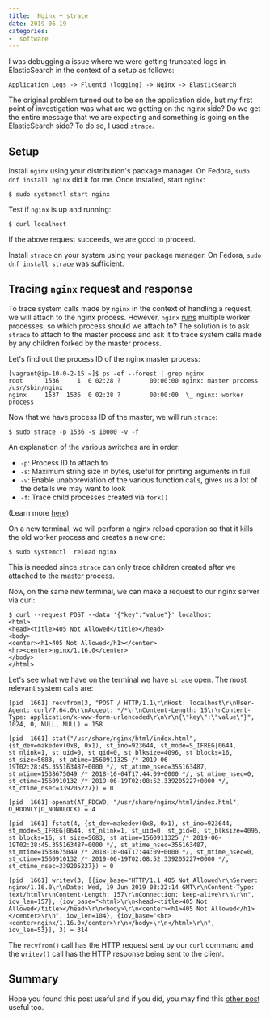 ```yaml
---
title:  Nginx + strace
date: 2019-06-19
categories:
-  software
---
```


I was debugging a issue where we were getting truncated logs in ElasticSearch 
in the context of a setup as follows:

```
Application Logs -> Fluentd (logging) -> Nginx -> ElasticSearch
```

The original problem turned out to be on the application side, but my first
point of investigation was what are we getting on the nginx side? Do we get the
entire message that we are expecting and something is going on the ElasticSearch
side? To do so, I used `strace`.

## Setup

Install `nginx` using your distribution's package manager. On Fedora, `sudo dnf install nginx`
did it for me. Once installed, start `nginx`:

```
$ sudo systemctl start nginx
```

Test if `nginx` is up and running:

```
$ curl localhost
```

If the above request succeeds, we are good to proceed.

Install `strace` on your system using your package manager. On Fedora, `sudo dnf install strace`
was sufficient.

## Tracing `nginx` request and response

To trace system calls made by `nginx` in the context of handling a request, we will attach to
the nginx process. However, `nginx` [runs](https://www.nginx.com/blog/inside-nginx-how-we-designed-for-performance-scale/) multiple worker processes, 
so which process should we attach to? The solution is to ask `strace` to attach to the master process and ask it 
to trace system calls made by any children forked by the master process.

Let's find out the process ID of the nginx master process:

```
[vagrant@ip-10-0-2-15 ~]$ ps -ef --forest | grep nginx
root      1536     1  0 02:28 ?        00:00:00 nginx: master process /usr/sbin/nginx
nginx     1537  1536  0 02:28 ?        00:00:00  \_ nginx: worker process
```

Now that we have process ID of the master, we will run `strace`:

```
$ sudo strace -p 1536 -s 10000 -v -f
```

An explanation of the various switches are in order:

- `-p`: Process ID to attach to
- `-s`: Maximum string size in bytes, useful for printing arguments in full
- `-v`: Enable unabbreviation of the various function calls, gives us a lot of the details we may want to look
- `-f`: Trace child processes created via `fork()`

(Learn more [here](https://linux.die.net/man/1/strace))

On a new terminal, we will perform a nginx reload operation so that it kills the old
worker process and creates a new one:

```
$ sudo systemctl  reload nginx
```

This is needed since `strace` can only trace children created after we attached to the master process.

Now, on the same new terminal, we can make a request to our nginx server via curl:

```
$ curl --request POST --data '{"key":"value"}' localhost
<html>
<head><title>405 Not Allowed</title></head>
<body>
<center><h1>405 Not Allowed</h1></center>
<hr><center>nginx/1.16.0</center>
</body>
</html>

```

Let's see what we have on the terminal we have `strace` open. The most relevant system calls are:

```
[pid  1661] recvfrom(3, "POST / HTTP/1.1\r\nHost: localhost\r\nUser-Agent: curl/7.64.0\r\nAccept: */*\r\nContent-Length: 15\r\nContent-Type: application/x-www-form-urlencoded\r\n\r\n{\"key\":\"value\"}", 1024, 0, NULL, NULL) = 158

[pid  1661] stat("/usr/share/nginx/html/index.html", {st_dev=makedev(0x8, 0x1), st_ino=923644, st_mode=S_IFREG|0644, st_nlink=1, st_uid=0, st_gid=0, st_blksize=4096, st_blocks=16, st_size=5683, st_atime=1560911325 /* 2019-06-19T02:28:45.355163487+0000 */, st_atime_nsec=355163487, st_mtime=1538675049 /* 2018-10-04T17:44:09+0000 */, st_mtime_nsec=0, st_ctime=1560910132 /* 2019-06-19T02:08:52.339205227+0000 */, st_ctime_nsec=339205227}) = 0

[pid  1661] openat(AT_FDCWD, "/usr/share/nginx/html/index.html", O_RDONLY|O_NONBLOCK) = 4

[pid  1661] fstat(4, {st_dev=makedev(0x8, 0x1), st_ino=923644, st_mode=S_IFREG|0644, st_nlink=1, st_uid=0, st_gid=0, st_blksize=4096, st_blocks=16, st_size=5683, st_atime=1560911325 /* 2019-06-19T02:28:45.355163487+0000 */, st_atime_nsec=355163487, st_mtime=1538675049 /* 2018-10-04T17:44:09+0000 */, st_mtime_nsec=0, st_ctime=1560910132 /* 2019-06-19T02:08:52.339205227+0000 */, st_ctime_nsec=339205227}) = 0

[pid  1661] writev(3, [{iov_base="HTTP/1.1 405 Not Allowed\r\nServer: nginx/1.16.0\r\nDate: Wed, 19 Jun 2019 03:22:14 GMT\r\nContent-Type: text/html\r\nContent-Length: 157\r\nConnection: keep-alive\r\n\r\n", iov_len=157}, {iov_base="<html>\r\n<head><title>405 Not Allowed</title></head>\r\n<body>\r\n<center><h1>405 Not Allowed</h1></center>\r\n", iov_len=104}, {iov_base="<hr><center>nginx/1.16.0</center>\r\n</body>\r\n</html>\r\n", iov_len=53}], 3) = 314
```

The `recvfrom()` call has the HTTP request sent by our `curl` command and the `writev()` call has the HTTP response being
sent to the client.

## Summary

Hope you found this post useful and if you did, you may find this [other post](https://www.elvinefendi.com/2017/03/07/my-experience-with-lua-nginx-openssl-strace-gdb-glibc-and-linux-vm.html) useful too.
